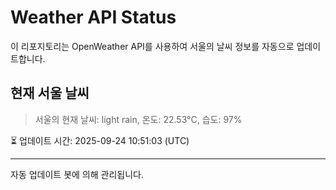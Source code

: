 
# Weather API Status

이 리포지토리는 OpenWeather API를 사용하여 서울의 날씨 정보를 자동으로 업데이트합니다.

## 현재 서울 날씨
> 서울의 현재 날씨: light rain, 온도: 22.53°C, 습도: 97%

⏳ 업데이트 시간: 2025-09-24 10:51:03 (UTC)

---
자동 업데이트 봇에 의해 관리됩니다.
